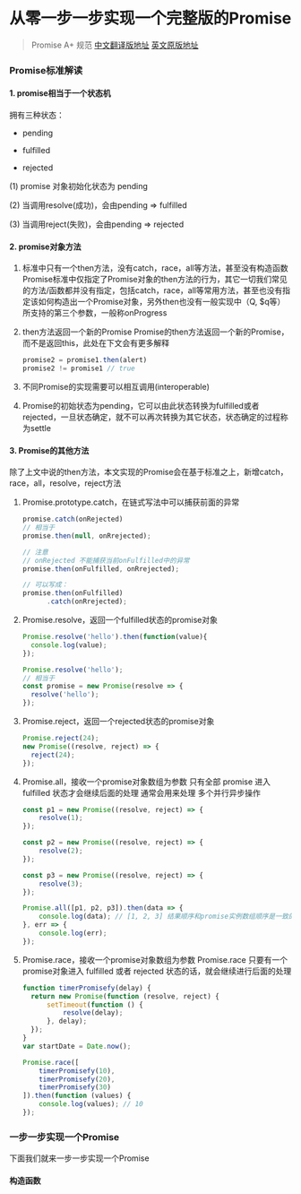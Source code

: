 # 从零一步一步实现一个完整版的Promise

> Promise A+ 规范 
[中文翻译版地址](https://malcolmyu.github.io/2015/06/12/Promises-A-Plus/) 
[英文原版地址](https://promisesaplus.com/)

### Promise标准解读

#### 1. promise相当于一个状态机

拥有三种状态：

- pending

- fulfilled

- rejected

(1) promise 对象初始化状态为 pending

(2) 当调用resolve(成功)，会由pending => fulfilled

(3) 当调用reject(失败)，会由pending => rejected


#### 2. promise对象方法

1. 标准中只有一个then方法，没有catch，race，all等方法，甚至没有构造函数
  Promise标准中仅指定了Promise对象的then方法的行为，其它一切我们常见的方法/函数都并没有指定，包括catch，race，all等常用方法，甚至也没有指定该如何构造出一个Promise对象，另外then也没有一般实现中（Q, $q等）所支持的第三个参数，一般称onProgress
  
2. then方法返回一个新的Promise
  Promise的then方法返回一个新的Promise，而不是返回this，此处在下文会有更多解释
    ```js
    promise2 = promise1.then(alert)
    promise2 != promise1 // true
    ```
    
3. 不同Promise的实现需要可以相互调用(interoperable)

4. Promise的初始状态为pending，它可以由此状态转换为fulfilled或者rejected，一旦状态确定，就不可以再次转换为其它状态，状态确定的过程称为settle

#### 3. Promise的其他方法

除了上文中说的then方法，本文实现的Promise会在基于标准之上，新增catch，race，all，resolve，reject方法

1. Promise.prototype.catch，在链式写法中可以捕获前面的异常
    ```js
    promise.catch(onRejected)
    // 相当于
    promise.then(null, onRrejected);

    // 注意
    // onRejected 不能捕获当前onFulfilled中的异常
    promise.then(onFulfilled, onRrejected); 

    // 可以写成：
    promise.then(onFulfilled)
          .catch(onRrejected); 
    ```

2. Promise.resolve，返回一个fulfilled状态的promise对象
    ```js
    Promise.resolve('hello').then(function(value){
      console.log(value);
    });

    Promise.resolve('hello');
    // 相当于
    const promise = new Promise(resolve => {
      resolve('hello');
    });
    ```

3. Promise.reject，返回一个rejected状态的promise对象
    ```js
    Promise.reject(24);
    new Promise((resolve, reject) => {
      reject(24);
    });
    ```

4. Promise.all，接收一个promise对象数组为参数
  只有全部 promise 进入 fulfilled 状态才会继续后面的处理 通常会用来处理 多个并行异步操作
    ```js
    const p1 = new Promise((resolve, reject) => {
        resolve(1);
    });

    const p2 = new Promise((resolve, reject) => {
        resolve(2);
    });

    const p3 = new Promise((resolve, reject) => {
        resolve(3);
    });

    Promise.all([p1, p2, p3]).then(data => { 
        console.log(data); // [1, 2, 3] 结果顺序和promise实例数组顺序是一致的
    }, err => {
        console.log(err);
    });
    ```

5. Promise.race，接收一个promise对象数组为参数
  Promise.race 只要有一个promise对象进入 fulfilled 或者 rejected 状态的话，就会继续进行后面的处理
    ```js
    function timerPromisefy(delay) {
      return new Promise(function (resolve, reject) {
          setTimeout(function () {
              resolve(delay);
          }, delay);
      });
    }
    var startDate = Date.now();

    Promise.race([
        timerPromisefy(10),
        timerPromisefy(20),
        timerPromisefy(30)
    ]).then(function (values) {
        console.log(values); // 10
    });
    ```

### 一步一步实现一个Promise

下面我们就来一步一步实现一个Promise

#### 构造函数

